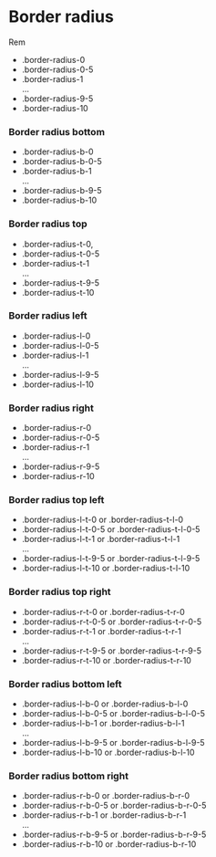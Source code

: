 # Border radius

Rem

- .border-radius-0
- .border-radius-0-5
- .border-radius-1
  <br>...<br>
- .border-radius-9-5
- .border-radius-10

### Border radius bottom

- .border-radius-b-0
- .border-radius-b-0-5
- .border-radius-b-1
  <br>...<br>
- .border-radius-b-9-5
- .border-radius-b-10

### Border radius top

- .border-radius-t-0,
- .border-radius-t-0-5
- .border-radius-t-1
  <br>...<br>
- .border-radius-t-9-5
- .border-radius-t-10

### Border radius left

- .border-radius-l-0
- .border-radius-l-0-5
- .border-radius-l-1
  <br>...<br>
- .border-radius-l-9-5
- .border-radius-l-10

### Border radius right

- .border-radius-r-0
- .border-radius-r-0-5
- .border-radius-r-1
  <br>...<br>
- .border-radius-r-9-5
- .border-radius-r-10

### Border radius top left

- .border-radius-l-t-0 or .border-radius-t-l-0
- .border-radius-l-t-0-5 or .border-radius-t-l-0-5
- .border-radius-l-t-1 or .border-radius-t-l-1
  <br>...<br>
- .border-radius-l-t-9-5 or .border-radius-t-l-9-5
- .border-radius-l-t-10 or .border-radius-t-l-10

### Border radius top right

- .border-radius-r-t-0 or .border-radius-t-r-0
- .border-radius-r-t-0-5 or .border-radius-t-r-0-5
- .border-radius-r-t-1 or .border-radius-t-r-1
  <br>...<br>
- .border-radius-r-t-9-5 or .border-radius-t-r-9-5
- .border-radius-r-t-10 or .border-radius-t-r-10

### Border radius bottom left

- .border-radius-l-b-0 or .border-radius-b-l-0
- .border-radius-l-b-0-5 or .border-radius-b-l-0-5
- .border-radius-l-b-1 or .border-radius-b-l-1
  <br>...<br>
- .border-radius-l-b-9-5 or .border-radius-b-l-9-5
- .border-radius-l-b-10 or .border-radius-b-l-10

### Border radius bottom right

- .border-radius-r-b-0 or .border-radius-b-r-0
- .border-radius-r-b-0-5 or .border-radius-b-r-0-5
- .border-radius-r-b-1 or .border-radius-b-r-1
  <br>...<br>
- .border-radius-r-b-9-5 or .border-radius-b-r-9-5
- .border-radius-r-b-10 or .border-radius-b-r-10

